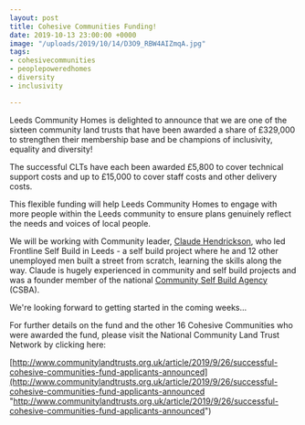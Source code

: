 ```yaml
---
layout: post
title: Cohesive Communities Funding!
date: 2019-10-13 23:00:00 +0000
image: "/uploads/2019/10/14/D3O9_RBW4AIZmqA.jpg"
tags:
- cohesivecommunities
- peoplepoweredhomes
- diversity
- inclusivity

---
```

Leeds Community Homes is delighted to announce that we are one of the sixteen community land trusts that have been awarded a share of £329,000 to strengthen their membership base and be champions of inclusivity, equality and diversity!

The successful CLTs have each been awarded £5,800 to cover technical support costs and up to £15,000 to cover staff costs and other delivery costs. 

This flexible funding will help Leeds Community Homes to engage with more people within the Leeds community to ensure plans genuinely reflect the needs and voices of local people.

We will be working with Community leader, [Claude Hendrickson](https://twitter.com/hopper_claude?lang=en), who led Frontline Self Build in Leeds - a self build project where he and 12 other unemployed men built a street from scratch, learning the skills along the way. Claude is hugely experienced in community and self build projects and was a founder member of the national [Community Self Build Agency](https://www.communityselfbuildagency.org.uk/) (CSBA).

We're looking forward to getting started in the coming weeks...

For further details on the fund and the other 16 Cohesive Communities who were awarded the fund, please visit the National Community Land Trust Network by clicking here:

[http://www.communitylandtrusts.org.uk/article/2019/9/26/successful-cohesive-communities-fund-applicants-announced](http://www.communitylandtrusts.org.uk/article/2019/9/26/successful-cohesive-communities-fund-applicants-announced "http://www.communitylandtrusts.org.uk/article/2019/9/26/successful-cohesive-communities-fund-applicants-announced")